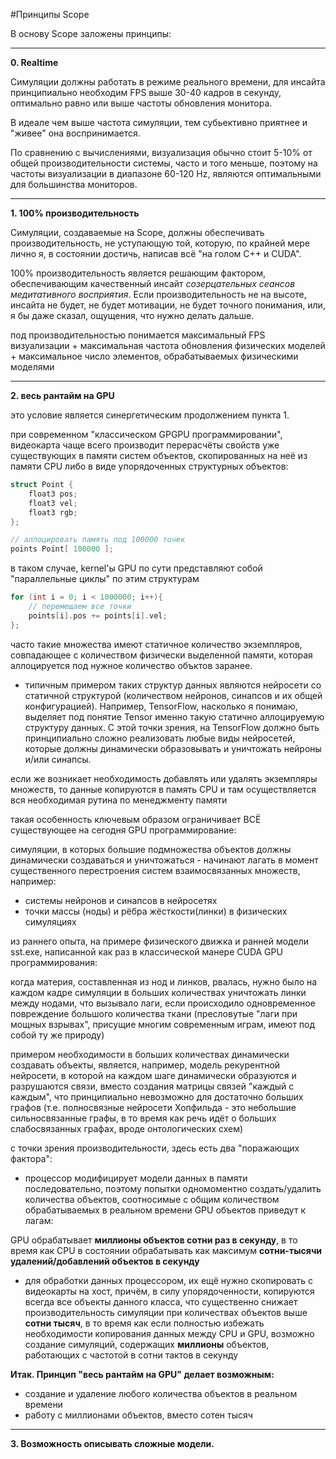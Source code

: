 #Принципы Scope

В основу Scope заложены принципы:

___
__0. Realtime__

Симуляции должны работать в режиме реального времени, для инсайта принципиально необходим FPS выше 30-40 кадров в секунду,
оптимально равно или выше частоты обновления монитора.

В идеале чем выше частота симуляции, тем субьективно приятнее и "живее" она воспринимается. 

По сравнению с вычислениями, визуализация обычно стоит 5-10% от общей производительности системы, часто и того меньше,
поэтому на частоты визуализации в диапазоне 60-120 Hz, являются оптимальными для большинства мониторов.

___
__1. 100% производительность__

Симуляции, создаваемые на Scope, должны обеспечивать производительность, не уступающую той, которую, по крайней мере лично я,
в состоянии достичь, написав всё "на голом С++ и CUDA".

100% производительность является решающим фактором, обеспечивающим качественный инсайт
_созерцательных сеансов медитативного восприятия_. 
Если производительность не на высоте, инсайта не будет, не будет мотивации,
не будет точного понимания, или, я бы даже сказал, ощущения, что нужно делать дальше.

под производительностью понимается максимальный FPS визуализации + максимальная частота обновления физических моделей + максимальное число элементов, обрабатываемых физическими моделями

___
__2. весь рантайм на GPU__

это условие является синергетическим продолжением пункта 1.

при современном "классическом GPGPU программировании", видеокарта чаще всего производит перерасчёты свойств уже существующих в памяти систем объектов, скопированных на неё из памяти CPU либо в виде упорядоченных структурных объектов:

```c
struct Point {
    float3 pos;
    float3 vel;
    float3 rgb;
};

// аллоцировать память под 100000 точек
points Point[ 100000 ];
```

в таком случае, kernel'ы GPU по сути представляют собой "параллельные циклы" по этим структурам

```c
for (int i = 0; i < 1000000; i++){
    // перемещаем все точки 
    points[i].pos += points[i].vel;
};
```

часто такие множества имеют статичное количество экземпляров, совпадающее с количеством физически выделенной памяти, которая аллоцируется под нужное количество объктов заранее.


- типичным примером таких структур данных являются нейросети со статичной структурой
(количеством нейронов, синапсов и их общей конфигурацией).
Например, TensorFlow, насколько я понимаю, выделяет под понятие Tensor именно такую 
статично аллоцируемую структуру данных. 
С этой точки зрения, на TensorFlow должно быть принципиально сложно реализовать любые виды
нейросетей, которые должны динамически образовывать и уничтожать нейроны и/или синапсы.

если же возникает необходимость добавлять или удалять экземпляры множеств, то данные копируются в память CPU и там осуществляется вся необходимая рутина по менеджменту памяти

такая особенность ключевым образом ограничивает ВСЁ существующее на сегодня GPU программирование:

симуляции, в которых большие подмножества объектов должны динамически создаваться и уничтожаться - начинают лагать в момент существенного перестроения систем взаимосвязанных множеств, например:

- системы нейронов и синапсов в нейросетях
- точки массы (ноды) и рёбра жёсткости(линки) в физических симуляциях

из раннего опыта, на примере физического движка и ранней модели sst.exe, написанной как раз в классической манере CUDA GPU программирования:

когда материя, составленная из нод и линков, рвалась, нужно было на каждом кадре симуляции в больших количествах уничтожать линки между нодами, что вызывало лаги, если происходило одновременное повреждение большого количества ткани (пресловутые "лаги при мощных взрывах", присущие многим современным играм, имеют под собой ту же природу)

примером необходимости в больших количествах динамически создавать объекты, является, например, модель рекурентной нейросети, в которой на каждом шаге динамически образуются и разрушаются связи, вместо создания матрицы связей "каждый с каждым", что принципиально невозможно для достаточно больших графов (т.е. полносвязные нейросети Хопфильда - это небольшие сильносвязанные графы, в то время как речь идёт о больших слабосвязанных графах, вроде онтологических схем)

с точки зрения производительности, здесь есть два "поражающих фактора":

- процессор модифицирует модели данных в памяти последовательно,
поэтому попытки одномоментно создать/удалить количества объектов,
соотносимые с общим количеством обрабатываемых в реальном времени GPU объектов приведут к лагам:

GPU обрабатывает __миллионы объектов сотни раз в секунду__,
в то время как CPU в состоянии обрабатывать как максимум __сотни-тысячи удалений/добавлений объектов в секунду__

- для обработки данных процессором, их ещё нужно скопировать с видеокарты на хост, причём,
в силу упорядоченности, копируются всегда все объекты данного класса, что существенно
снижает производительность симуляции при количествах объектов выше __сотни тысяч__,
в то время как если полностью избежать необходимости копирования данных между CPU и GPU,
возможно создание симуляций, содержащих __миллионы__ объектов,
работающих с частотой в сотни тактов в секунду

__Итак. Принцип "весь рантайм на GPU" делает возможным:__
- создание и удаление любого количества объектов в реальном времени
- работу с миллионами объектов, вместо сотен тысяч


___
__3. Возможность описывать сложные модели.__
